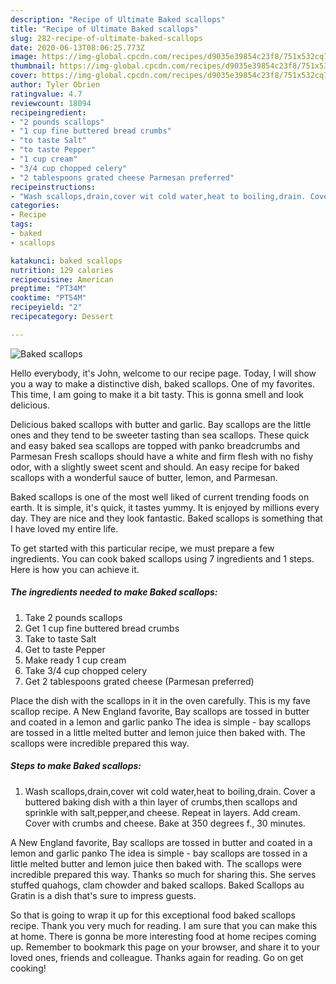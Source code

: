 ```yaml
---
description: "Recipe of Ultimate Baked scallops"
title: "Recipe of Ultimate Baked scallops"
slug: 282-recipe-of-ultimate-baked-scallops
date: 2020-06-13T08:06:25.773Z
image: https://img-global.cpcdn.com/recipes/d9035e39854c23f8/751x532cq70/baked-scallops-recipe-main-photo.jpg
thumbnail: https://img-global.cpcdn.com/recipes/d9035e39854c23f8/751x532cq70/baked-scallops-recipe-main-photo.jpg
cover: https://img-global.cpcdn.com/recipes/d9035e39854c23f8/751x532cq70/baked-scallops-recipe-main-photo.jpg
author: Tyler Obrien
ratingvalue: 4.7
reviewcount: 18094
recipeingredient:
- "2 pounds scallops"
- "1 cup fine buttered bread crumbs"
- "to taste Salt"
- "to taste Pepper"
- "1 cup cream"
- "3/4 cup chopped celery"
- "2 tablespoons grated cheese Parmesan preferred"
recipeinstructions:
- "Wash scallops,drain,cover wit cold water,heat to boiling,drain. Cover a buttered baking dish with a thin layer of crumbs,then scallops and sprinkle with salt,pepper,and cheese. Repeat in layers. Add cream. Cover with crumbs and cheese. Bake at 350 degrees f., 30 minutes."
categories:
- Recipe
tags:
- baked
- scallops

katakunci: baked scallops 
nutrition: 129 calories
recipecuisine: American
preptime: "PT34M"
cooktime: "PT54M"
recipeyield: "2"
recipecategory: Dessert

---
```



![Baked scallops](https://img-global.cpcdn.com/recipes/d9035e39854c23f8/751x532cq70/baked-scallops-recipe-main-photo.jpg)

Hello everybody, it's John, welcome to our recipe page. Today, I will show you a way to make a distinctive dish, baked scallops. One of my favorites. This time, I am going to make it a bit tasty. This is gonna smell and look delicious.

Delicious baked scallops with butter and garlic. Bay scallops are the little ones and they tend to be sweeter tasting than sea scallops. These quick and easy baked sea scallops are topped with panko breadcrumbs and Parmesan Fresh scallops should have a white and firm flesh with no fishy odor, with a slightly sweet scent and should. An easy recipe for baked scallops with a wonderful sauce of butter, lemon, and Parmesan.

Baked scallops is one of the most well liked of current trending foods on earth. It is simple, it's quick, it tastes yummy. It is enjoyed by millions every day. They are nice and they look fantastic. Baked scallops is something that I have loved my entire life.


To get started with this particular recipe, we must prepare a few ingredients. You can cook baked scallops using 7 ingredients and 1 steps. Here is how you can achieve it.

<!--inarticleads1-->

##### The ingredients needed to make Baked scallops:

1. Take 2 pounds scallops
1. Get 1 cup fine buttered bread crumbs
1. Take to taste Salt
1. Get to taste Pepper
1. Make ready 1 cup cream
1. Take 3/4 cup chopped celery
1. Get 2 tablespoons grated cheese (Parmesan preferred)


Place the dish with the scallops in it in the oven carefully. This is my fave scallop recipe. A New England favorite, Bay scallops are tossed in butter and coated in a lemon and garlic panko The idea is simple - bay scallops are tossed in a little melted butter and lemon juice then baked with. The scallops were incredible prepared this way. 

<!--inarticleads2-->

##### Steps to make Baked scallops:

1. Wash scallops,drain,cover wit cold water,heat to boiling,drain. Cover a buttered baking dish with a thin layer of crumbs,then scallops and sprinkle with salt,pepper,and cheese. Repeat in layers. Add cream. Cover with crumbs and cheese. Bake at 350 degrees f., 30 minutes.


A New England favorite, Bay scallops are tossed in butter and coated in a lemon and garlic panko The idea is simple - bay scallops are tossed in a little melted butter and lemon juice then baked with. The scallops were incredible prepared this way. Thanks so much for sharing this. She serves stuffed quahogs, clam chowder and baked scallops. Baked Scallops au Gratin is a dish that&#39;s sure to impress guests. 

So that is going to wrap it up for this exceptional food baked scallops recipe. Thank you very much for reading. I am sure that you can make this at home. There is gonna be more interesting food at home recipes coming up. Remember to bookmark this page on your browser, and share it to your loved ones, friends and colleague. Thanks again for reading. Go on get cooking!
